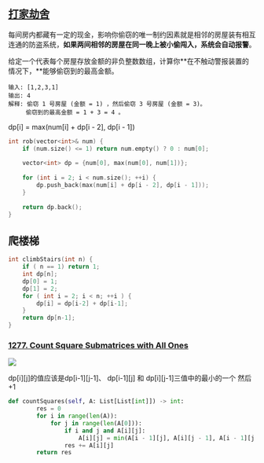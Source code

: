 ## [打家劫舍](https://leetcode-cn.com/problems/house-robber/)

每间房内都藏有一定的现金，影响你偷窃的唯一制约因素就是相邻的房屋装有相互连通的防盗系统，**如果两间相邻的房屋在同一晚上被小偷闯入，系统会自动报警**。

给定一个代表每个房屋存放金额的非负整数数组，计算你**在不触动警报装置的情况下，**能够偷窃到的最高金额。

```
输入: [1,2,3,1]
输出: 4
解释: 偷窃 1 号房屋 (金额 = 1) ，然后偷窃 3 号房屋 (金额 = 3)。
     偷窃到的最高金额 = 1 + 3 = 4 。
```

dp[i] = max(num[i] + dp[i - 2], dp[i - 1])

```cpp
int rob(vector<int>& num) {
    if (num.size() <= 1) return num.empty() ? 0 : num[0];
    
    vector<int> dp = {num[0], max(num[0], num[1])};
    
    for (int i = 2; i < num.size(); ++i) {
        dp.push_back(max(num[i] + dp[i - 2], dp[i - 1]));
    }
    
    return dp.back();
}
```
## 爬楼梯

```cpp
int climbStairs(int n) {
    if ( n == 1) return 1;
    int dp[n];
    dp[0] = 1;
    dp[1] = 2;
    for ( int i = 2; i < n; ++i ) {
        dp[i] = dp[i-2] + dp[i-1];
    }
    return dp[n-1];
}
```
### [1277. Count Square Submatrices with All Ones](https://blog.csdn.net/XX_123_1_RJ/article/details/104131436)

![](https://tva1.sinaimg.cn/large/007S8ZIlgy1gi2txx5gekj309b08zdgj.jpg)

dp\[i][j]的值应该是dp\[i-1][j-1]、 dp\[i-1][j] 和 dp\[i][j-1]三值中的最小的一个 然后 +1

```python
def countSquares(self, A: List[List[int]]) -> int:
        res = 0
        for i in range(len(A)):
            for j in range(len(A[0])):
                if i and j and A[i][j]:
                    A[i][j] = min(A[i - 1][j], A[i][j - 1], A[i - 1][j - 1]) + 1
                res += A[i][j]
        return res
```

